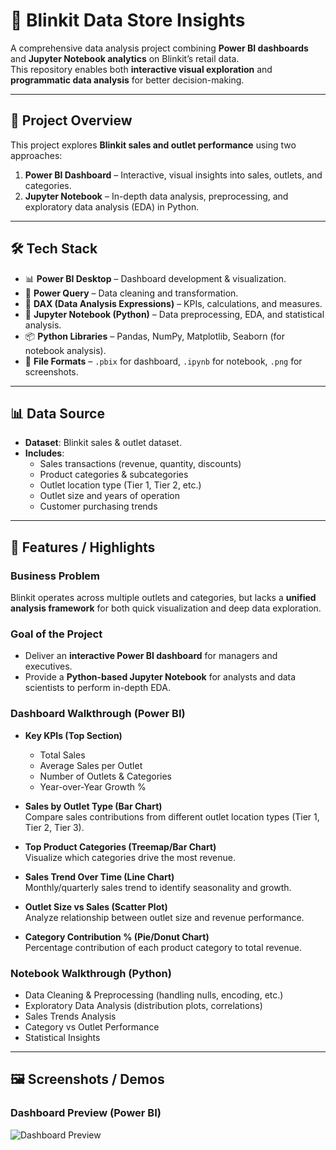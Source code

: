 # 🛒 Blinkit Data Store Insights  

A comprehensive data analysis project combining **Power BI dashboards** and **Jupyter Notebook analytics** on Blinkit’s retail data.  
This repository enables both **interactive visual exploration** and **programmatic data analysis** for better decision-making.  

---

## 📌 Project Overview  
This project explores **Blinkit sales and outlet performance** using two approaches:  
1. **Power BI Dashboard** – Interactive, visual insights into sales, outlets, and categories.  
2. **Jupyter Notebook** – In-depth data analysis, preprocessing, and exploratory data analysis (EDA) in Python.  

---

## 🛠️ Tech Stack  
- 📊 **Power BI Desktop** – Dashboard development & visualization.  
- 📂 **Power Query** – Data cleaning and transformation.  
- 🧠 **DAX (Data Analysis Expressions)** – KPIs, calculations, and measures.  
- 📝 **Jupyter Notebook (Python)** – Data preprocessing, EDA, and statistical analysis.  
- 📦 **Python Libraries** – Pandas, NumPy, Matplotlib, Seaborn (for notebook analysis).  
- 📁 **File Formats** – `.pbix` for dashboard, `.ipynb` for notebook, `.png` for screenshots.  

---

## 📊 Data Source  
- **Dataset**: Blinkit sales & outlet dataset.  
- **Includes**:  
  - Sales transactions (revenue, quantity, discounts)  
  - Product categories & subcategories  
  - Outlet location type (Tier 1, Tier 2, etc.)  
  - Outlet size and years of operation  
  - Customer purchasing trends  

---

## 🌟 Features / Highlights  

### **Business Problem**  
Blinkit operates across multiple outlets and categories, but lacks a **unified analysis framework** for both quick visualization and deep data exploration.  

### **Goal of the Project**  
- Deliver an **interactive Power BI dashboard** for managers and executives.  
- Provide a **Python-based Jupyter Notebook** for analysts and data scientists to perform in-depth EDA.  

### **Dashboard Walkthrough (Power BI)**    
- **Key KPIs (Top Section)**  
  - Total Sales  
  - Average Sales per Outlet  
  - Number of Outlets & Categories  
  - Year-over-Year Growth %  

- **Sales by Outlet Type (Bar Chart)**  
  Compare sales contributions from different outlet location types (Tier 1, Tier 2, Tier 3).  

- **Top Product Categories (Treemap/Bar Chart)**  
  Visualize which categories drive the most revenue.  

- **Sales Trend Over Time (Line Chart)**  
  Monthly/quarterly sales trend to identify seasonality and growth.  

- **Outlet Size vs Sales (Scatter Plot)**  
  Analyze relationship between outlet size and revenue performance.  

- **Category Contribution % (Pie/Donut Chart)**  
  Percentage contribution of each product category to total revenue.    

### **Notebook Walkthrough (Python)**  
- Data Cleaning & Preprocessing (handling nulls, encoding, etc.)  
- Exploratory Data Analysis (distribution plots, correlations)  
- Sales Trends Analysis  
- Category vs Outlet Performance  
- Statistical Insights  

---

## 🖼️ Screenshots / Demos  

### Dashboard Preview (Power BI)  
![Dashboard Preview](screenshot1.png)  

<!--
### Notebook Preview (Jupyter)  
![Notebook Preview](screenshot_notebook.png)   

---

## 🔗 Live Dashboard  
Explore the interactive Power BI dashboard here:  

👉 [Click to View Power BI Dashboard](YOUR_PUBLISHED_LINK_HERE)  

---

## 📂 Repository Structure  
-->

